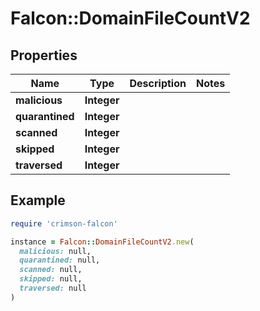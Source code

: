# Falcon::DomainFileCountV2

## Properties

| Name | Type | Description | Notes |
| ---- | ---- | ----------- | ----- |
| **malicious** | **Integer** |  |  |
| **quarantined** | **Integer** |  |  |
| **scanned** | **Integer** |  |  |
| **skipped** | **Integer** |  |  |
| **traversed** | **Integer** |  |  |

## Example

```ruby
require 'crimson-falcon'

instance = Falcon::DomainFileCountV2.new(
  malicious: null,
  quarantined: null,
  scanned: null,
  skipped: null,
  traversed: null
)
```


